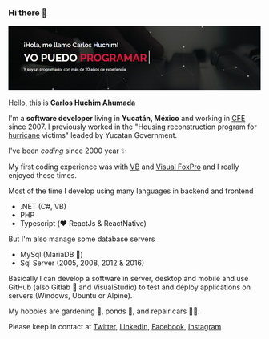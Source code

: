 ### Hi there 👋

![image-20210507131525727](images/cover.png)

Hello, this is **Carlos Huchim Ahumada**

I'm a **software developer** living in **Yucatán, México** and working in [CFE](https://ww.cfe.mx) since 2007. I previously worked in the "Housing reconstruction program for [hurricane](https://en.wikipedia.org/wiki/Hurricane_Isidore) victims" leaded by Yucatan Government.

I've been _coding_ since 2000 year :sparkles:

My first coding experience was with [VB](https://en.wikipedia.org/wiki/Visual_Basic) and [Visual FoxPro](https://en.wikipedia.org/wiki/Visual_FoxPro) and I really enjoyed these times.

Most of the time I develop using many languages in backend and frontend

- .NET (C#, VB)
- PHP
- Typescript (:heart: ReactJs & ReactNative)

But I'm also manage some database servers

- MySql (MariaDB :facepunch:)
- Sql Server (2005, 2008, 2012 & 2016)

Basically I can develop a software in server, desktop and mobile and use GitHub (also Gitlab :open_hands: and VisualStudio) to test and deploy applications on servers (Windows, Ubuntu or Alpine).

My hobbies are gardening 🌻, ponds 🐠, and repair cars 🔧🚗.

Please keep in contact at [Twitter](https://www.twitter.com/huchim), [LinkedIn](https://www.linkedin.com/in/huchim/), [Facebook](facebook.com/huchim), [Instagram](instagram.com/yosoyhuchim/)
